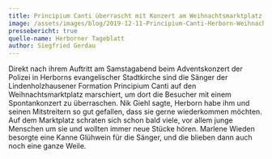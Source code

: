 ```yaml
---
title: Principium Canti überrascht mit Konzert am Weihnachtsmarktplatz
image: /assets/images/blog/2019-12-11-Principium-Canti-Herborn-Weihnachtsmarkt.jpeg
pressebericht: true
quelle-name: Herborner Tageblatt
author: Siegfried Gerdau
---
```

Direkt nach ihrem Auftritt am Samstagabend beim Adventskonzert der Polizei in Herborns evangelischer Stadtkirche sind 
die Sänger der Lindenholzhausener Formation Principium Canti auf den Weihnachtsmarktplatz marschiert, um dort die 
Besucher mit einem Spontankonzert zu überraschen. Nik Giehl sagte, Herborn habe ihm und seinen Mitstreitern so gut 
gefallen, dass sie gerne wiederkommen möchten. Auf dem Marktplatz schraten sich schon bald viele, vor allem junge 
Menschen um sie und wollten immer neue Stücke hören. Marlene Wieden besorgte eine Kanne Glühwein für die Sänger, und 
die blieben dann auch noch eine ganze Weile.